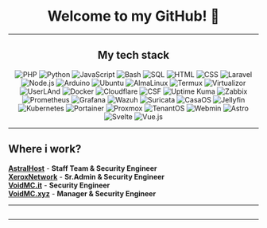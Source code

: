 <h1 align="center">Welcome to my GitHub! 👋 </h1>

<hr>
  <h2 align="center">My tech stack</h2>
  
  <p align="center">
    <a>
      <img src="https://img.shields.io/badge/PHP-787CB5?style=for-the-badge&logo=php&logoColor=white" alt="PHP">
      <img src="https://img.shields.io/badge/Python-FFD343?style=for-the-badge&logo=python&logoColor=white" alt="Python">
      <img src="https://img.shields.io/badge/JavaScript-F7DF1E?style=for-the-badge&logo=javascript&logoColor=white" alt="JavaScript">
      <img src="https://img.shields.io/badge/Bash-4EAA25?style=for-the-badge&logo=gnubash&logoColor=white" alt="Bash">
      <img src="https://img.shields.io/badge/SQL-00618A?style=for-the-badge&logo=mysql&logoColor=white" alt="SQL">
      <img src="https://img.shields.io/badge/HTML-E34F26?style=for-the-badge&logo=html5&logoColor=white" alt="HTML">
      <img src="https://img.shields.io/badge/CSS-1572B6?style=for-the-badge&logo=css3&logoColor=white" alt="CSS">
      <img src="https://img.shields.io/badge/Laravel-FF2D20?style=for-the-badge&logo=laravel&logoColor=white" alt="Laravel">
      <img src="https://img.shields.io/badge/Node.js-339933?style=for-the-badge&logo=node.js&logoColor=white" alt="Node.js">
      <img src="https://img.shields.io/badge/Arduino-00979D?style=for-the-badge&logo=arduino&logoColor=white" alt="Arduino">
      <img src="https://img.shields.io/badge/Ubuntu-E95420?style=for-the-badge&logo=ubuntu&logoColor=white" alt="Ubuntu">
      <img src="https://img.shields.io/badge/AlmaLinux-2C5CC5?style=for-the-badge&logo=almalinux&logoColor=white" alt="AlmaLinux">
      <img src="https://img.shields.io/badge/Termux-000000?style=for-the-badge&logo=termux&logoColor=white" alt="Termux">
      <img src="https://img.shields.io/badge/Virtualizor-5296D6?style=for-the-badge&logo=virtualizor&logoColor=white" alt="Virtualizor">
      <img src="https://img.shields.io/badge/UserLAnd-000000?style=for-the-badge&logo=userland&logoColor=white" alt="UserLAnd">
      <img src="https://img.shields.io/badge/Docker-2496ED?style=for-the-badge&logo=docker&logoColor=white" alt="Docker">
      <img src="https://img.shields.io/badge/Cloudflare-F48120?style=for-the-badge&logo=cloudflare&logoColor=white" alt="Cloudflare">
      <img src="https://img.shields.io/badge/CSF-D81B60?style=for-the-badge&logo=csf&logoColor=white" alt="CSF">
      <img src="https://img.shields.io/badge/Uptime_Kuma-4CAF50?style=for-the-badge&logo=uptime-kuma&logoColor=white" alt="Uptime Kuma">
      <img src="https://img.shields.io/badge/Zabbix-CC0000?style=for-the-badge&logo=zabbix&logoColor=white" alt="Zabbix">
      <img src="https://img.shields.io/badge/Prometheus-E6522C?style=for-the-badge&logo=prometheus&logoColor=white" alt="Prometheus">
      <img src="https://img.shields.io/badge/Grafana-F46800?style=for-the-badge&logo=grafana&logoColor=white" alt="Grafana">
      <img src="https://img.shields.io/badge/Wazuh-00A6D6?style=for-the-badge&logo=wazuh&logoColor=white" alt="Wazuh">
      <img src="https://img.shields.io/badge/Suricata-1E1E1E?style=for-the-badge&logo=suricata&logoColor=white" alt="Suricata">
      <img src="https://img.shields.io/badge/CasaOS-FF6600?style=for-the-badge&logo=casaos&logoColor=white" alt="CasaOS">
      <img src="https://img.shields.io/badge/Jellyfin-DB2F3E?style=for-the-badge&logo=jellyfin&logoColor=white" alt="Jellyfin">
      <img src="https://img.shields.io/badge/Kubernetes-326CE5?style=for-the-badge&logo=kubernetes&logoColor=white" alt="Kubernetes">
      <img src="https://img.shields.io/badge/Portainer-6B58E9?style=for-the-badge&logo=portainer&logoColor=white" alt="Portainer">
      <img src="https://img.shields.io/badge/Proxmox-8B8B8B?style=for-the-badge&logo=proxmox&logoColor=white" alt="Proxmox">
      <img src="https://img.shields.io/badge/TenantOS-7D8CFF?style=for-the-badge&logo=tenantos&logoColor=white" alt="TenantOS">
      <img src="https://img.shields.io/badge/Webmin-2E6C7D?style=for-the-badge&logo=webmin&logoColor=white" alt="Webmin">
      <img src="https://img.shields.io/badge/Astro-FF5C00?style=for-the-badge&logo=astro&logoColor=white" alt="Astro">
      <img src="https://img.shields.io/badge/Svelte-FF3E00?style=for-the-badge&logo=svelte&logoColor=white" alt="Svelte">
      <img src="https://img.shields.io/badge/Vue.js-4FC08D?style=for-the-badge&logo=vue.js&logoColor=white" alt="Vue.js">
    </a>
  </p>
</hr>

<hr>
  <h2> Where i work? </h2>
</hr>

[**AstralHost**](https://astralhost.cloud) - **Staff Team & Security Engineer**
<br>
[**XeroxNetwork**](https://xeroxnetwork.it) - **Sr.Admin & Security Engineer**
<br>
[**VoidMC.it**](https://voidmc.it) - **Security Engineer**
<br>
[**VoidMC.xyz**](https://voidmc.xyz) - **Manager & Security Engineer**
<br>

<hr>
  <p align="center"><img src="https://github-readme-stats.vercel.app/api/top-langs/?username=antonio-camplone&theme=gruvbox" alt="" /></p>
<hr>
